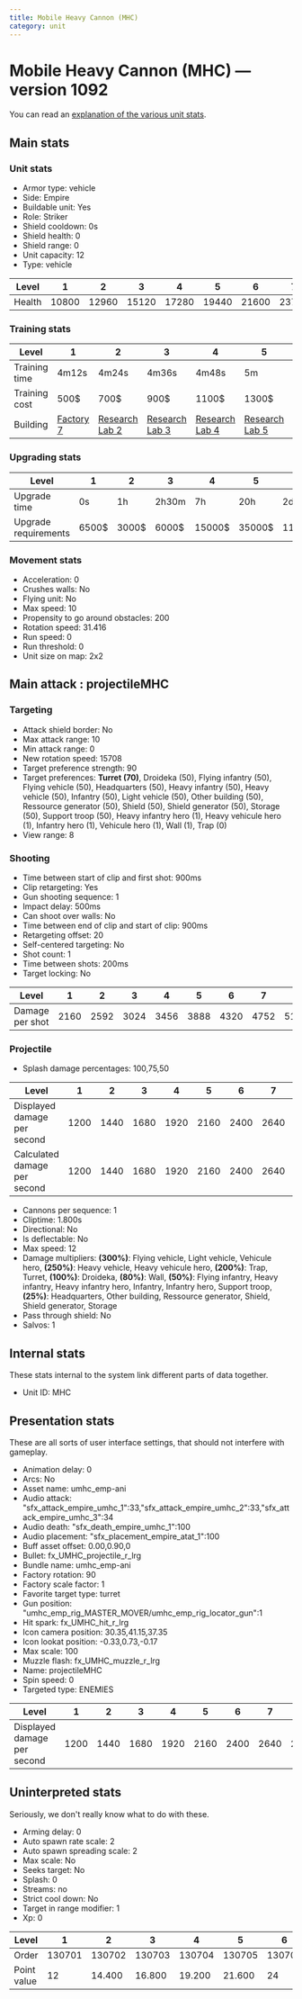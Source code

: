 ```yaml
---
title: Mobile Heavy Cannon (MHC)
category: unit
---
```


# Mobile Heavy Cannon (MHC) — version 1092

You can read an [explanation  of the various unit stats](unitexplained.md).

## Main stats

### Unit stats

  * Armor type: vehicle
  * Side: Empire
  * Buildable unit: Yes
  * Role: Striker
  * Shield cooldown: 0s
  * Shield health: 0
  * Shield range: 0
  * Unit capacity: 12
  * Type: vehicle

|Level |1    |2    |3    |4    |5    |6    |7    |8    |9    |10   |
|------|-----|-----|-----|-----|-----|-----|-----|-----|-----|-----|
|Health|10800|12960|15120|17280|19440|21600|23760|25920|28080|32400|


### Training stats

|Level        |1                              |2                                      |3                                      |4                                      |5                                      |6                                      |7                                      |8                                      |9                                      |10                                      |
|-------------|-------------------------------|---------------------------------------|---------------------------------------|---------------------------------------|---------------------------------------|---------------------------------------|---------------------------------------|---------------------------------------|---------------------------------------|----------------------------------------|
|Training time|4m12s                          |4m24s                                  |4m36s                                  |4m48s                                  |5m                                     |5m12s                                  |5m24s                                  |5m36s                                  |5m48s                                  |6m                                      |
|Training cost|500$                           |700$                                   |900$                                   |1100$                                  |1300$                                  |1500$                                  |1700$                                  |2400$                                  |2700$                                  |3000$                                   |
|Building     |[Factory 7](empireFactory.html)|[Research Lab 2](empireOffenseLab.html)|[Research Lab 3](empireOffenseLab.html)|[Research Lab 4](empireOffenseLab.html)|[Research Lab 5](empireOffenseLab.html)|[Research Lab 6](empireOffenseLab.html)|[Research Lab 7](empireOffenseLab.html)|[Research Lab 8](empireOffenseLab.html)|[Research Lab 9](empireOffenseLab.html)|[Research Lab 10](empireOffenseLab.html)|


### Upgrading stats

|Level               |1    |2    |3    |4     |5     |6      |7      |8      |9       |10      |
|--------------------|-----|-----|-----|------|------|-------|-------|-------|--------|--------|
|Upgrade time        |0s   |1h   |2h30m|7h    |20h   |2d12h  |4d     |6d     |1w1d    |1w5d    |
|Upgrade requirements|6500$|3000$|6000$|15000$|35000$|115000$|200000$|385000$|1250000$|2250000$|


### Movement stats

  * Acceleration: 0
  * Crushes walls: No
  * Flying unit: No
  * Max speed: 10
  * Propensity to go around obstacles: 200
  * Rotation speed: 31.416
  * Run speed: 0
  * Run threshold: 0
  * Unit size on map: 2x2

## Main attack : projectileMHC

### Targeting

  * Attack shield border: No
  * Max attack range: 10
  * Min attack range: 0
  * New rotation speed: 15708
  * Target preference strength: 90
  * Target preferences: **Turret (70)**, Droideka (50), Flying infantry (50), Flying vehicle (50), Headquarters (50), Heavy infantry (50), Heavy vehicle (50), Infantry (50), Light vehicle (50), Other building (50), Ressource generator (50), Shield (50), Shield generator (50), Storage (50), Support troop (50), Heavy infantry hero (1), Heavy vehicule hero (1), Infantry hero (1), Vehicule hero (1), Wall (1), Trap (0)
  * View range: 8

### Shooting

  * Time between start of clip and first shot: 900ms
  * Clip retargeting: Yes
  * Gun shooting sequence: 1
  * Impact delay: 500ms
  * Can shoot over walls: No
  * Time between end of clip and start of clip: 900ms
  * Retargeting offset: 20
  * Self-centered targeting: No
  * Shot count: 1
  * Time between shots: 200ms
  * Target locking: No

|Level          |1   |2   |3   |4   |5   |6   |7   |8   |9   |10  |
|---------------|----|----|----|----|----|----|----|----|----|----|
|Damage per shot|2160|2592|3024|3456|3888|4320|4752|5184|5616|6480|


### Projectile

  * Splash damage percentages: 100,75,50

|Level                       |1   |2   |3   |4   |5   |6   |7   |8   |9   |10  |
|----------------------------|----|----|----|----|----|----|----|----|----|----|
|Displayed damage per second |1200|1440|1680|1920|2160|2400|2640|2880|3120|3600|
|Calculated damage per second|1200|1440|1680|1920|2160|2400|2640|2880|3120|3600|


  * Cannons per sequence: 1
  * Cliptime: 1.800s
  * Directional: No
  * Is deflectable: No
  * Max speed: 12
  * Damage multipliers: **(300%)**: Flying vehicle, Light vehicle, Vehicule hero, **(250%)**: Heavy vehicle, Heavy vehicule hero, **(200%)**: Trap, Turret, **(100%)**: Droideka, **(80%)**: Wall, **(50%)**: Flying infantry, Heavy infantry, Heavy infantry hero, Infantry, Infantry hero, Support troop, **(25%)**: Headquarters, Other building, Ressource generator, Shield, Shield generator, Storage
  * Pass through shield: No
  * Salvos: 1

## Internal stats

These stats internal to the system link different parts of data together.

  * Unit ID: MHC

## Presentation stats

These are all sorts of user interface settings, that should not interfere with gameplay.

  * Animation delay: 0
  * Arcs: No
  * Asset name: umhc_emp-ani
  * Audio attack: "sfx_attack_empire_umhc_1":33,"sfx_attack_empire_umhc_2":33,"sfx_attack_empire_umhc_3":34
  * Audio death: "sfx_death_empire_umhc_1":100
  * Audio placement: "sfx_placement_empire_atat_1":100
  * Buff asset offset: 0.00,0.90,0
  * Bullet: fx_UMHC_projectile_r_lrg
  * Bundle name: umhc_emp-ani
  * Factory rotation: 90
  * Factory scale factor: 1
  * Favorite target type: turret
  * Gun position: "umhc_emp_rig_MASTER_MOVER/umhc_emp_rig_locator_gun":1
  * Hit spark: fx_UMHC_hit_r_lrg
  * Icon camera position: 30.35,41.15,37.35
  * Icon lookat position: -0.33,0.73,-0.17
  * Max scale: 100
  * Muzzle flash: fx_UMHC_muzzle_r_lrg
  * Name: projectileMHC
  * Spin speed: 0
  * Targeted type: ENEMIES

|Level                      |1   |2   |3   |4   |5   |6   |7   |8   |9   |10  |
|---------------------------|----|----|----|----|----|----|----|----|----|----|
|Displayed damage per second|1200|1440|1680|1920|2160|2400|2640|2880|3120|3600|


## Uninterpreted stats

Seriously, we don't really know what to do with these.

  * Arming delay: 0
  * Auto spawn rate scale: 2
  * Auto spawn spreading scale: 2
  * Max scale: No
  * Seeks target: No
  * Splash: 0
  * Streams: no
  * Strict cool down: No
  * Target in range modifier: 1
  * Xp: 0

|Level      |1     |2     |3     |4     |5     |6     |7     |8     |9     |10    |
|-----------|------|------|------|------|------|------|------|------|------|------|
|Order      |130701|130702|130703|130704|130705|130706|130707|130708|130709|130710|
|Point value|12    |14.400|16.800|19.200|21.600|24    |26.400|28.800|31.200|36    |



